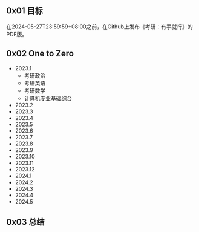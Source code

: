 ## 0x01 目标

在2024-05-27T23:59:59+08:00之前，在Github上发布《考研：有手就行》的PDF版。

## 0x02 One to Zero

+ 2023.1
  + 考研政治
  + 考研英语
  + 考研数学
  + 计算机专业基础综合
+ 2023.2
+ 2023.3
+ 2023.4
+ 2023.5
+ 2023.6
+ 2023.7
+ 2023.8
+ 2023.9
+ 2023.10
+ 2023.11
+ 2023.12
+ 2024.1
+ 2024.2
+ 2024.3
+ 2024.4
+ 2024.5

## 0x03 总结
